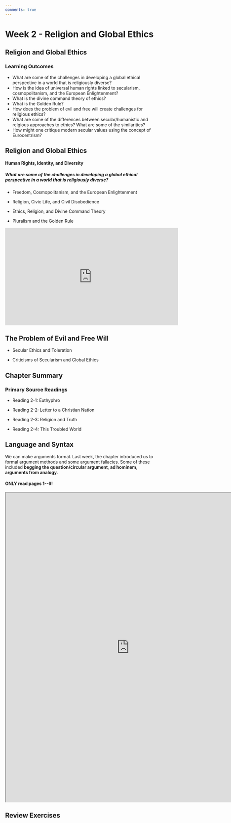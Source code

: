 ```yaml
---
comments: true
---
```


# Week 2 - Religion and Global Ethics

## Religion and Global Ethics

### Learning Outcomes

* What are some of the challenges in developing a global ethical perspective in a world that is religiously diverse?
* How is the idea of universal human rights linked to secularism, cosmopolitanism, and the European Enlightenment?
* What is the divine command theory of ethics?
* What is the Golden Rule?
* How does the problem of evil and free will create challenges for religious ethics?
* What are some of the differences between secular/humanistic and relgious approaches to ethics? What are some of the similarities?
* How might one critique modern secular values using the concept of Eurocentrism?

## Religion and Global Ethics


#### Human Rights, Identity, and Diversity


#####  What are some of the challenges in developing a global ethical perspective in a world that is religiously diverse?

* Freedom, Cosmopolitanism, and the European Enlightenment

* Religion, Civic Life, and Civil Disobedience

* Ethics, Religion, and Divine Command Theory

* Pluralism and the Golden Rule

<iframe width="560" height="315" src="https://www.youtube.com/embed/nOEBKH7uU34?si=ljQUEIuABnM9Nupy" title="YouTube video player" frameborder="0" allow="accelerometer; autoplay; clipboard-write; encrypted-media; gyroscope; picture-in-picture; web-share" referrerpolicy="strict-origin-when-cross-origin" allowfullscreen></iframe>

## The Problem of Evil and Free Will

* Secular Ethics and Toleration

* Criticisms of Secularism and Global Ethics

## Chapter Summary

### Primary Source Readings

* Reading 2-1: Euthyphro

* Reading 2-2: Letter to a Christian Nation

* Reading 2-3: Religion and Truth

* Reading 2-4: This Troubled World

## Language and Syntax

We can make arguments formal. Last week, the chapter introduced us to formal argument methods and some argument fallacies. Some of these included **begging the question/circular argument**, **ad hominem**, **arguments from analogy**.

#### ONLY read pages 1--6!

<iframe src="https://drive.google.com/file/d/1MfE5l48RR-0vgZcj8Yv4aN-7QHmAjbkQ/preview" width="800" height="1000" allow="autoplay"></iframe>

## Review Exercises
